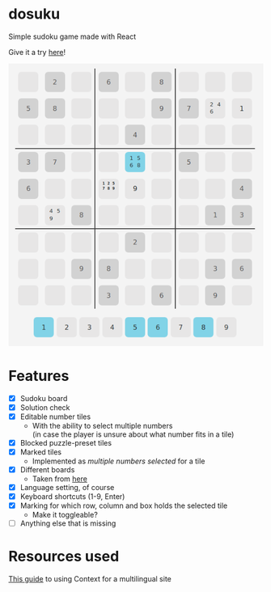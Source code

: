 # dosuku

Simple sudoku game made with React

Give it a try [here](https://toberge.github.io/dosuku/)!

![Demo picture: Sudoku game in progress](res/demo.png)

# Features

- [x] Sudoku board
- [x] Solution check
- [x] Editable number tiles
  - With the ability to select multiple numbers  
    (in case the player is unsure about what number fits in a tile)
- [x] Blocked puzzle-preset tiles
- [x] Marked tiles
  - Implemented as _multiple numbers selected_ for a tile
- [x] Different boards
  - Taken from [here](https://dingo.sbs.arizona.edu/~sandiway/sudoku/examples.html)
- [x] Language setting, of course
- [x] Keyboard shortcuts (1-9, Enter)
- [x] Marking for which row, column and box holds the selected tile
  - Make it toggleable?
- [ ] Anything else that is missing

# Resources used

[This guide](https://dev.to/halilcanozcelik/create-a-multi-language-website-with-react-context-api-4i27)
to using Context for a multilingual site